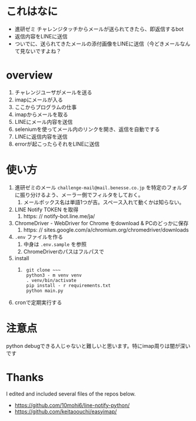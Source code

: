 # これはなに
- 進研ゼミ チャレンジタッチからメールが送られてきたら、即返信するbot
- 返信内容をLINEに送信
- ついでに、送られてきたメールの添付画像をLINEに送信（今どきメールなんて見ないですよね？

# overview
1. チャレンジユーザがメールを送る
1. imapにメールが入る
1. ここからプログラムの仕事
1. imapからメールを取る
1. LINEにメール内容を送信
1. seleniumを使ってメール内のリンクを開き、返信を自動でする
1. LINEに返信内容を送信
1. errorが起こったらそれをLINEに送信

# 使い方
1. 進研ゼミのメール `challenge-mail@mail.benesse.co.jp` を特定のフォルダに振り分けるよう、メーラー側でフィルタをしておく。
    1. メールボックス名は単語1つが吉。スペース入れて動くかは知らない。
1. LINE Notify TOKEN を取得
    1. https: // notify-bot.line.me/ja/
1. ChromeDriver - WebDriver for Chrome をdownload & PCのどっかに保存
    1. https: // sites.google.com/a/chromium.org/chromedriver/downloads
1. `.env` ファイルを作る
    1. 中身は `.env.sample` を参照
    1. ChromeDriverのパスはフルパスで
1. install
    1. ```
        git clone ~~~
        python3 - m venv venv
        . venv/bin/activate
        pip install - r requirements.txt
        python main.py
        ```
1. cronで定期実行する


# 注意点
python debugできる人じゃないと難しいと思います。特にimap周りは闇が深いです

# Thanks
I edited and included several files of the repos below.

- https://github.com/10mohi6/line-notify-python/
- https://github.com/keitaoouchi/easyimap/
